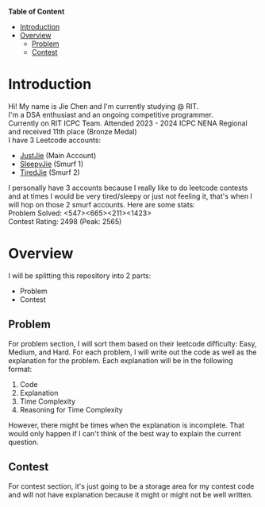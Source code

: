**Table of Content**
- [Introduction](#introduction)
- [Overview](#overview)
  - [Problem](#problem)
  - [Contest](#contest)

# Introduction
Hi! My name is Jie Chen and I'm currently studying @ RIT. \
I'm a DSA enthusiast and an ongoing competitive programmer. \
Currently on RIT ICPC Team. Attended 2023 - 2024 ICPC NENA Regional and received 11th place (Bronze Medal) \
I have 3 Leetcode accounts:
- [JustJie](https://leetcode.com/JustJie/) (Main Account)
- [SleepyJie](https://leetcode.com/SleepyJie/) (Smurf 1)
- [TiredJie](https://leetcode.com/TiredJie/) (Smurf 2)

I personally have 3 accounts because I really like to do leetcode contests and at times I would be very tired/sleepy or just not feeling it, that's when I will hop on those 2 smurf accounts. Here are some stats:\
Problem Solved: <547><665><211><1423> \
Contest Rating: 2498 (Peak: 2565)

# Overview
I will be splitting this repository into 2 parts:
- Problem
- Contest

## Problem
For problem section, I will sort them based on their leetcode difficulty: Easy, Medium, and Hard. For each problem, I will write out the code as well as the explanation for the problem. Each explanation will be in the following format:
1. Code
2. Explanation
3. Time Complexity
4. Reasoning for Time Complexity

However, there might be times when the explanation is incomplete. That would only happen if I can't think of the best way to explain the current question.

## Contest
For contest section, it's just going to be a storage area for my contest code and will not have explanation because it might or might not be well written.